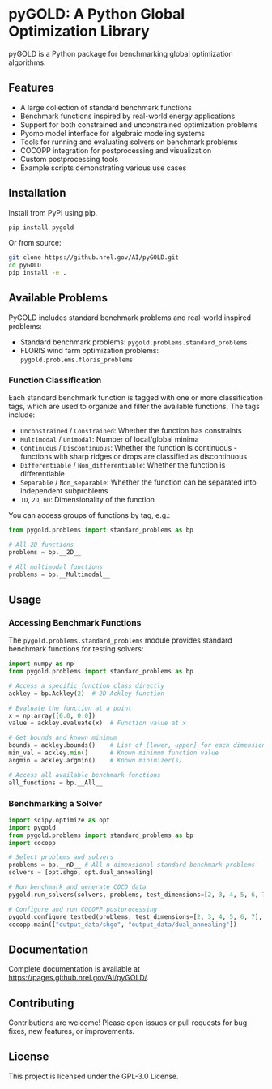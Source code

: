 # pyGOLD: A Python Global Optimization Library

pyGOLD is a Python package for benchmarking global optimization algorithms.

## Features

- A large collection of standard benchmark functions
- Benchmark functions inspired by real-world energy applications
- Support for both constrained and unconstrained optimization problems
- Pyomo model interface for algebraic modeling systems
- Tools for running and evaluating solvers on benchmark problems
- COCOPP integration for postprocessing and visualization
- Custom postprocessing tools
- Example scripts demonstrating various use cases

## Installation

Install from PyPI using pip.

```bash
pip install pygold
```

Or from source:

```bash
git clone https://github.nrel.gov/AI/pyGOLD.git
cd pyGOLD
pip install -e .
```

## Available Problems

PyGOLD includes standard benchmark problems and real-world inspired problems:

- Standard benchmark problems: `pygold.problems.standard_problems`
- FLORIS wind farm optimization problems: `pygold.problems.floris_problems`

### Function Classification

Each standard benchmark function is tagged with one or more classification tags, which are used to organize and filter the available functions. The tags include:

- `Unconstrained` / `Constrained`: Whether the function has constraints
- `Multimodal` / `Unimodal`: Number of local/global minima
- `Continuous` / `Discontinuous`: Whether the function is continuous - functions with sharp ridges or drops are classified as discontinuous
- `Differentiable` / `Non_differentiable`: Whether the function is differentiable
- `Separable` / `Non_separable`: Whether the function can be separated into independent subproblems
- `1D`, `2D`, `nD`: Dimensionality of the function

You can access groups of functions by tag, e.g.:

```python
from pygold.problems import standard_problems as bp

# All 2D functions
problems = bp.__2D__

# All multimodal functions
problems = bp.__Multimodal__
```

## Usage

### Accessing Benchmark Functions

The `pygold.problems.standard_problems` module provides standard benchmark functions for testing solvers:

```python
import numpy as np
from pygold.problems import standard_problems as bp

# Access a specific function class directly
ackley = bp.Ackley(2)  # 2D Ackley function

# Evaluate the function at a point
x = np.array([0.0, 0.0])
value = ackley.evaluate(x)  # Function value at x

# Get bounds and known minimum
bounds = ackley.bounds()    # List of [lower, upper] for each dimension
min_val = ackley.min()      # Known minimum function value
argmin = ackley.argmin()    # Known minimizer(s)

# Access all available benchmark functions
all_functions = bp.__All__
```

### Benchmarking a Solver

```python
import scipy.optimize as opt
import pygold
from pygold.problems import standard_problems as bp
import cocopp

# Select problems and solvers
problems = bp.__nD__ # All n-dimensional standard benchmark problems
solvers = [opt.shgo, opt.dual_annealing]

# Run benchmark and generate COCO data
pygold.run_solvers(solvers, problems, test_dimensions=[2, 3, 4, 5, 6, 7], n_iters=5, track_energy=False)

# Configure and run COCOPP postprocessing
pygold.configure_testbed(problems, test_dimensions=[2, 3, 4, 5, 6, 7], n_solvers=2)
cocopp.main(["output_data/shgo", "output_data/dual_annealing"])
```

## Documentation

Complete documentation is available at https://pages.github.nrel.gov/AI/pyGOLD/.

## Contributing

Contributions are welcome! Please open issues or pull requests for bug fixes, new features, or improvements.

## License

This project is licensed under the GPL-3.0 License.
